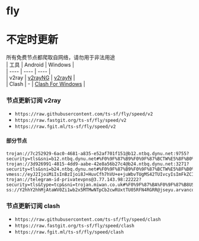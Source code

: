 # fly
# 不定时更新
所有免费节点都爬取自网络，请勿用于非法用途  
|  工具  | Android  | Windows  |  
|  ----  | ----   | ----  |  
| v2ray  | [v2rayNG](https://github.com/2dust/v2rayNG/releases) | [v2rayN](https://github.com/2dust/v2rayN/releases) |  
| Clash  | - | [Clash For Windows](https://github.com/2dust/clashN/releases) | 
  
### 节点更新订阅  v2ray
- `https://raw.githubusercontent.com/ts-sf/fly/speed/v2`  
- `https://raw.fastgit.org/ts-sf/fly/speed/v2`  
- `https://raw.fgit.ml/ts-sf/fly/speed/v2`  
#### 部分节点  
``` 
trojan://7c252929-6ac0-4681-a835-e52af701f151@b12.ntbq.dynu.net:9755?security=tls&sni=b12.ntbq.dynu.net#%F0%9F%87%B9%F0%9F%87%BCTW%E5%8F%B0%E6%B9%BE%20623.2KB%2Fs
trojan://3d926991-4815-4dd9-aabe-42e8a56b27c4@b24.ntbq.dynu.net:3271?security=tls&sni=b24.ntbq.dynu.net#%F0%9F%87%B9%F0%9F%87%BCTW%E5%8F%B0%E6%B9%BE2%20147.4KB%2Fs
vmess://eyJ2IjoiMiIsInBzIjoi8J+HuvCfh7hVU+e+juWbvTUgMS42TUIvcyIsImFkZCI6ImNmLm9wZW54YWkubGluayIsInBvcnQiOiI4MDgwIiwiaWQiOiJhYTFkYmI2OC1iZmI1LTQ0ODQtZjdlNy03MzM1ZWFjMzk4OGMiLCJhaWQiOiIwIiwic2N5IjoiYXV0byIsIm5ldCI6IndzIiwidHlwZSI6Im5vbmUiLCJob3N0IjoiZXUyLm9wZW54YWkubGluayIsInBhdGgiOiIvP2VkPTIwNDgiLCJ0bHMiOiIiLCJzbmkiOiIiLCJ0ZXN0X25hbWUiOiJVU+e+juWbvTUifQ==
trojan://telegram-id-privatevpns@3.77.143.98:22222?security=tls&type=tcp&sni=trojan.miwan.co.uk#%F0%9F%87%BA%F0%9F%87%B8US%E7%BE%8E%E5%9B%BD6%2012.1MB%2Fs
ss://Y2hhY2hhMjAtaWV0Zi1wb2x5MTMwNTpCb2cwRUxtTU05RFN4RGRR@jseyu.arvancode.eu.org:443#%F0%9F%87%BA%F0%9F%87%B8US%E7%BE%8E%E5%9B%BD8%2013.4MB%2Fs
```
### 节点更新订阅  clash
- `https://raw.githubusercontent.com/ts-sf/fly/speed/clash`  
- `https://raw.fastgit.org/ts-sf/fly/speed/clash`  
- `https://raw.fgit.ml/ts-sf/fly/speed/clash`  



